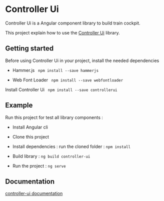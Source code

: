 # Controller Ui

Controller Ui is a Angular component library to build train cockpit.

This project explain how to use the [Controller Ui]() library.

## Getting started

Before using Controller Ui in your project, install the needed dependencies

* Hammer.js
``` npm install --save hammerjs```

* Web Font Loader 
``` npm install --save webfontloader```

Install Controller Ui
``` npm install --save controllerui```

## Example

Run this project for test all library components :

* Install Angular cli

* Clone this project

* Install dependencies :
run the cloned folder : ```npm install```

* Build library :
 ```ng build controller-ui```

* Run the project :
 ```ng serve```

## Documentation

[controller-ui documentation](https://github.com/nmeunier/controller-ui/blob/master/projects/controller-ui/README.md)

